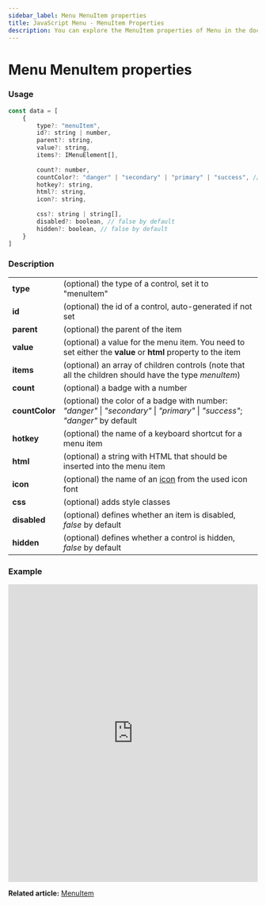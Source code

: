```yaml
---
sidebar_label: Menu MenuItem properties
title: JavaScript Menu - MenuItem Properties 
description: You can explore the MenuItem properties of Menu in the documentation of the DHTMLX JavaScript UI library. Browse developer guides and API reference, try out code examples and live demos, and download a free 30-day evaluation version of DHTMLX Suite.
---
```


# Menu MenuItem properties

### Usage

~~~js
const data = [
    {
        type?: "menuItem",
        id?: string | number,
        parent?: string,
        value?: string,
        items?: IMenuElement[],
    
        count?: number,
        countColor?: "danger" | "secondary" | "primary" | "success", // "danger" by default
        hotkey?: string,
        html?: string,
        icon?: string,
        
        css?: string | string[],
        disabled?: boolean, // false by default
        hidden?: boolean, // false by default
    }
]
~~~

### Description

<table>
    <tbody>
        <tr>
            <td><b>type</b></td>
            <td>(optional) the type of a control, set it to "menuItem"</td>
        </tr>
        <tr>
            <td><b>id</b></td>
            <td>(optional) the id of a control, auto-generated if not set</td>
        </tr>
        <tr>
            <td><b>parent</b></td>
            <td>(optional) the parent of the item</td>
        </tr>
        <tr>
            <td><b>value</b></td>
            <td>(optional) a value for the menu item. You need to set either the <b>value</b> or <b>html</b> property to the item</td>
        </tr>
        <tr>
            <td><b>items</b></td>
            <td>(optional) an array of children controls (note that all the children should have the type <i>menuItem</i>)</td>
        </tr>
        <tr>
            <td><b>count</b></td>
            <td>(optional) a badge with a number</td>
        </tr>
        <tr>
            <td><b>countColor</b></td>
            <td>(optional) the color of a badge with number: <i>"danger"</i> | <i>"secondary"</i> | <i>"primary"</i> | <i>"success"</i>; <i>"danger"</i> by default </td>
        </tr>
        <tr>
            <td><b>hotkey</b></td>
            <td>(optional) the name of a keyboard shortcut for a menu item</td>
        </tr>
        <tr>
            <td><b>html</b></td>
            <td>(optional) a string with HTML that should be inserted into the menu item</td>
        </tr>
        <tr>
            <td><b>icon</b></td>
            <td>(optional) the name of an <a href="../../customization/">icon</a> from the used icon font</td>
        </tr>
        <tr>
            <td><b>css</b></td>
            <td>(optional) adds style classes</td>
        </tr>
        <tr>
            <td><b>disabled</b></td>
            <td>(optional) defines whether an item is disabled, <i>false</i> by default</td>
        </tr>
        <tr>
            <td><b>hidden</b></td>
            <td>(optional) defines whether a control is hidden, <i>false</i> by default</td>
        </tr>
    </tbody>
</table>

### Example

<iframe src="https://snippet.dhtmlx.com/qkxeer2h?mode=js" frameborder="0" class="snippet_iframe" width="100%" height="600"></iframe>

**Related article:** [MenuItem](menu/configuring_menu_items.md#menuitem)